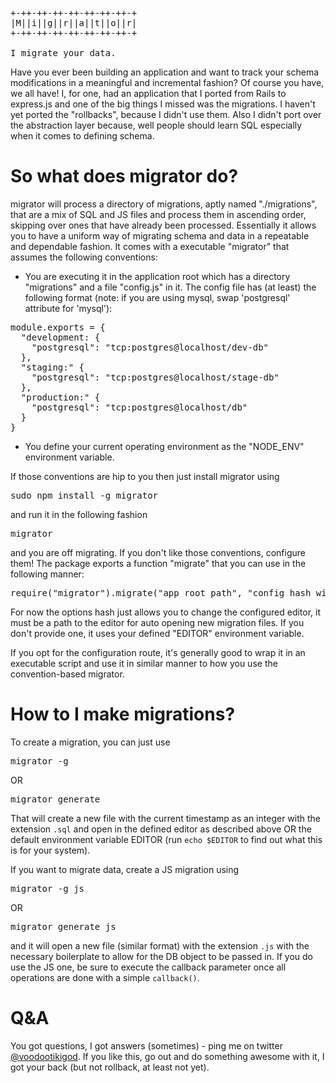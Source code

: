<pre>
+-++-++-++-++-++-++-++-+
|M||i||g||r||a||t||o||r|
+-++-++-++-++-++-++-++-+

I migrate your data.
</pre>

Have you ever been building an application and want to track your schema modifications in a meaningful and incremental fashion? Of course you have, we all have! I, for one, had an application that I ported from Rails to express.js and one of the big things I missed was the migrations. I haven't yet ported the "rollbacks", because I didn't use them. Also I didn't port over the abstraction layer because, well people should learn SQL especially when it comes to defining schema. 

So what does migrator do?
=========================
migrator will process a directory of migrations, aptly named "./migrations", that are a mix of SQL and JS files and process them in ascending order, skipping over ones that have already been processed. Essentially it allows you to have a uniform way of migrating schema and data in a repeatable and dependable fashion. It comes with a executable "migrator" that assumes the following conventions:

 * You are executing it in the application root which has a directory "migrations" and a file "config.js" in it. The config file has (at least) the following format (note: if you are using mysql, swap 'postgresql' attribute for 'mysql'):

<pre>
module.exports = {
  "development: {
    "postgresql": "tcp:postgres@localhost/dev-db"
  },
  "staging:" {
    "postgresql": "tcp:postgres@localhost/stage-db"
  },
  "production:" {
    "postgresql": "tcp:postgres@localhost/db"
  }
}
</pre>

 * You define your current operating environment as the "NODE_ENV" environment variable.

If those conventions are hip to you then just install migrator using 

<pre>
sudo npm install -g migrator
</pre>

and run it in the following fashion

<pre>
migrator
</pre>

and you are off migrating. If you don't like those conventions, configure them! The package exports a function "migrate" that you can use in the following manner:

<pre>
require("migrator").migrate("app_root_path", "config_hash_with_attribute_as_above", options_hash);
</pre>

For now the options hash just allows you to change the configured editor, it must be a path to the editor for auto opening new migration files. If you don't provide one, it uses your defined "EDITOR" environment variable.

If you opt for the configuration route, it's generally good to wrap it in an executable script and use it in similar manner to how you use the convention-based migrator.


How to I make migrations?
=========================

To create a migration, you can just use

<pre>
migrator -g
</pre>

OR

<pre>
migrator generate
</pre>

That will create a new file with the current timestamp as an integer with the extension `.sql` and open in the defined editor as described above OR the default environment variable EDITOR (run `echo $EDITOR` to find out what this is for your system). 

If you want to migrate data, create a JS migration using

<pre>
migrator -g js
</pre>

OR

<pre>
migrator generate js
</pre>

and it will open a new file (similar format) with the extension `.js` with the necessary boilerplate to allow for the DB object to be passed in. If you do use the JS one, be sure to execute the callback parameter once all operations are done with a simple `callback()`.

Q&A
===

You got questions, I got answers (sometimes) - ping me on twitter [@voodootikigod](http://twitter.com/voodootikigod). If you like this, go out and do something awesome with it, I got your back (but not rollback, at least not yet).
